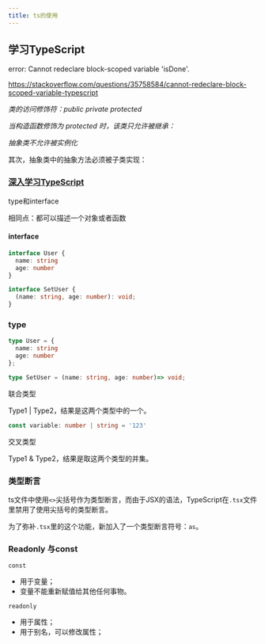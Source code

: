 ```yaml
---
title: ts的使用
---
```


## 学习TypeScript

error: Cannot redeclare block-scoped variable 'isDone'.

https://stackoverflow.com/questions/35758584/cannot-redeclare-block-scoped-variable-typescript



*类的访问修饰符：public private protected*

*当构造函数修饰为 protected 时，该类只允许被继承：*

*抽象类不允许被实例化*

其次，抽象类中的抽象方法必须被子类实现：



### [深入学习TypeScript](https://jkchao.github.io/typescript-book-chinese/typings/migrating.html#%E7%AC%AC%E4%B8%89%E6%96%B9%E7%9A%84-npm-%E6%A8%A1%E5%9D%97)



type和interface

相同点：都可以描述一个对象或者函数

#### interface

```ts
interface User {
  name: string
  age: number
}

interface SetUser {
  (name: string, age: number): void;
}
```

### type

```ts
type User = {
  name: string
  age: number
};

type SetUser = (name: string, age: number)=> void;
```

联合类型

Type1 | Type2，结果是这两个类型中的一个。

```ts
const variable: number | string = '123'
```

交叉类型

Type1 & Type2，结果是取这两个类型的并集。



### 类型断言

ts文件中使用`<>`尖括号作为类型断言，而由于JSX的语法，TypeScript在`.tsx`文件里禁用了使用尖括号的类型断言。

为了弥补`.tsx`里的这个功能，新加入了一个类型断言符号：`as`。



### Readonly 与const

`const`

- 用于变量；
- 变量不能重新赋值给其他任何事物。

`readonly`

- 用于属性；
- 用于别名，可以修改属性；
